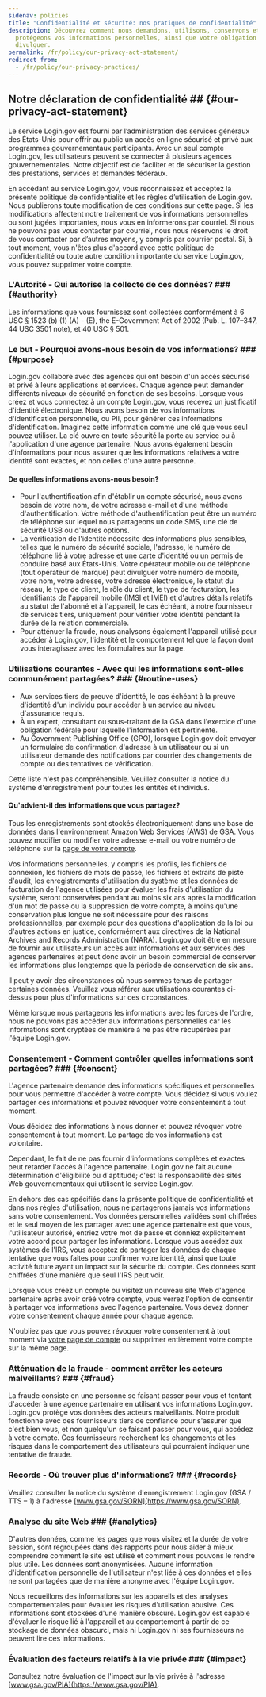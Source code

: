 ```yaml
---
sidenav: policies
title: "Confidentialité et sécurité: nos pratiques de confidentialité"
description: Découvrez comment nous demandons, utilisons, conservons et
  protégeons vos informations personnelles, ainsi que votre obligation de les
  divulguer.
permalink: /fr/policy/our-privacy-act-statement/
redirect_from:
  - /fr/policy/our-privacy-practices/
---
```

## Notre déclaration de confidentialité ## {#our-privacy-act-statement}

Le service Login.gov est fourni par l’administration des services généraux des États-Unis pour offrir au public un accès en ligne sécurisé et privé aux programmes gouvernementaux participants. Avec un seul compte Login.gov, les utilisateurs peuvent se connecter à plusieurs agences gouvernementales. Notre objectif est de faciliter et de sécuriser la gestion des prestations, services et demandes fédéraux.

En accédant au service Login.gov, vous reconnaissez et acceptez la présente politique de confidentialité et les règles d’utilisation de Login.gov. Nous publierons toute modification de ces conditions sur cette page. Si les modifications affectent notre traitement de vos informations personnelles ou sont jugées importantes, nous vous en informerons par courriel. Si nous ne pouvons pas vous contacter par courriel, nous nous réservons le droit de vous contacter par d’autres moyens, y compris par courrier postal. Si, à tout moment, vous n'êtes plus d'accord avec cette politique de confidentialité ou toute autre condition importante du service Login.gov, vous pouvez supprimer votre compte.

### L'Autorité - Qui autorise la collecte de ces données? ### {#authority}

Les informations que vous fournissez sont collectées conformément à 6 USC § 1523 (b) (1) (A) - (E), the E-Government Act of 2002 (Pub. L. 107–347, 44 USC 3501 note), et 40 USC § 501.

### Le but - Pourquoi avons-nous besoin de vos informations? ### {#purpose}

Login.gov collabore avec des agences qui ont besoin d'un accès sécurisé et privé à leurs applications et services. Chaque agence peut demander différents niveaux de sécurité en fonction de ses besoins. Lorsque vous créez et vous connectez à un compte Login.gov, vous recevez un justificatif d'identité électronique. Nous avons besoin de vos informations d'identification personnelle, ou PII, pour générer ces informations d'identification. Imaginez cette information comme une clé que vous seul pouvez utiliser. La clé ouvre en toute sécurité la porte au service ou à l'application d'une agence partenaire. Nous avons également besoin d'informations pour nous assurer que les informations relatives à votre identité sont exactes, et non celles d'une autre personne.

#### De quelles informations avons-nous besoin?

* Pour l'authentification afin d'établir un compte sécurisé, nous avons besoin de votre nom, de votre adresse e-mail et d'une méthode d'authentification. Votre méthode d'authentification peut être un numéro de téléphone sur lequel nous partageons un code SMS, une clé de sécurité USB ou d'autres options.
* La vérification de l'identité nécessite des informations plus sensibles, telles que le numéro de sécurité sociale, l'adresse, le numéro de téléphone lié à votre adresse et une carte d'identité ou un permis de conduire basé aux États-Unis. Votre opérateur mobile ou de téléphone (tout opérateur de marque) peut divulguer votre numéro de mobile, votre nom, votre adresse, votre adresse électronique, le statut du réseau, le type de client, le rôle du client, le type de facturation, les identifiants de l'appareil mobile (IMSI et IMEI) et d'autres détails relatifs au statut de l'abonné et à l'appareil, le cas échéant, à notre fournisseur de services tiers, uniquement pour vérifier votre identité pendant la durée de la relation commerciale.
* Pour atténuer la fraude, nous analysons également l'appareil utilisé pour accéder à Login.gov, l'identité et le comportement tel que la façon dont vous interagissez avec les formulaires sur la page.

### Utilisations courantes - Avec qui les informations sont-elles communément partagées? ### {#routine-uses}

* Aux services tiers de preuve d'identité, le cas échéant à la preuve d'identité d'un individu pour accéder à un service au niveau d'assurance requis.
* À un expert, consultant ou sous-traitant de la GSA dans l'exercice d'une obligation fédérale pour laquelle l'information est pertinente.
* Au Government Publishing Office (GPO), lorsque Login.gov doit envoyer un formulaire de confirmation d'adresse à un utilisateur ou si un utilisateur demande des notifications par courrier des changements de compte ou des tentatives de vérification.

Cette liste n'est pas compréhensible. Veuillez consulter la notice du système d'enregistrement pour toutes les entités et individus.

#### Qu'advient-il des informations que vous partagez?

Tous les enregistrements sont stockés électroniquement dans une base de données dans l'environnement Amazon Web Services (AWS) de GSA. Vous pouvez modifier ou modifier votre adresse e-mail ou votre numéro de téléphone sur la [page de votre compte](https://secure.login.gov/account).

Vos informations personnelles, y compris les profils, les fichiers de connexion, les fichiers de mots de passe, les fichiers et extraits de piste d'audit, les enregistrements d'utilisation du système et les données de facturation de l'agence utilisées pour évaluer les frais d'utilisation du système, seront conservées pendant au moins six ans après la modification d'un mot de passe ou la suppression de votre compte, à moins qu'une conservation plus longue ne soit nécessaire pour des raisons professionnelles, par exemple pour des questions d'application de la loi ou d'autres actions en justice, conformément aux directives de la National Archives and Records Administration (NARA). Login.gov doit être en mesure de fournir aux utilisateurs un accès aux informations et aux services des agences partenaires et peut donc avoir un besoin commercial de conserver les informations plus longtemps que la période de conservation de six ans.

Il peut y avoir des circonstances où nous sommes tenus de partager certaines données. Veuillez vous référer aux utilisations courantes ci-dessus pour plus d'informations sur ces circonstances.

Même lorsque nous partageons les informations avec les forces de l'ordre, nous ne pouvons pas accéder aux informations personnelles car les informations sont cryptées de manière à ne pas être récupérées par l'équipe Login.gov.

### Consentement - Comment contrôler quelles informations sont partagées? ### {#consent}

L'agence partenaire demande des informations spécifiques et personnelles pour vous permettre d'accéder à votre compte. Vous décidez si vous voulez partager ces informations et pouvez révoquer votre consentement à tout moment.

Vous décidez des informations à nous donner et pouvez révoquer votre consentement à tout moment. Le partage de vos informations est volontaire.

Cependant, le fait de ne pas fournir d'informations complètes et exactes peut retarder l'accès à l'agence partenaire. Login.gov ne fait aucune détermination d'éligibilité ou d'aptitude; c'est la responsabilité des sites Web gouvernementaux qui utilisent le service Login.gov.

En dehors des cas spécifiés dans la présente politique de confidentialité et dans nos règles d'utilisation, nous ne partagerons jamais vos informations sans votre consentement. Vos données personnelles validées sont chiffrées et le seul moyen de les partager avec une agence partenaire est que vous, l'utilisateur autorisé, entriez votre mot de passe et donniez explicitement votre accord pour partager les informations. Lorsque vous accédez aux systèmes de l'IRS, vous acceptez de partager les données de chaque tentative que vous faites pour confirmer votre identité, ainsi que toute activité future ayant un impact sur la sécurité du compte. Ces données sont chiffrées d'une manière que seul l'IRS peut voir.

Lorsque vous créez un compte ou visitez un nouveau site Web d'agence partenaire après avoir créé votre compte, vous verrez l'option de consentir à partager vos informations avec l'agence partenaire. Vous devez donner votre consentement chaque année pour chaque agence.

N'oubliez pas que vous pouvez révoquer votre consentement à tout moment via [votre page de compte](https://secure.login.gov/account) ou supprimer entièrement votre compte sur la même page.

### Atténuation de la fraude - comment arrêter les acteurs malveillants? ### {#fraud}

La fraude consiste en une personne se faisant passer pour vous et tentant d'accéder à une agence partenaire en utilisant vos informations Login.gov. Login.gov protège vos données des acteurs malveillants. Notre produit fonctionne avec des fournisseurs tiers de confiance pour s'assurer que c'est bien vous, et non quelqu'un se faisant passer pour vous, qui accédez à votre compte. Ces fournisseurs recherchent les changements et les risques dans le comportement des utilisateurs qui pourraient indiquer une tentative de fraude.

### Records - Où trouver plus d'informations? ### {#records}

Veuillez consulter la notice du système d'enregistrement Login.gov (GSA / TTS – 1) à l'adresse [www.gsa.gov/SORN](https://www.gsa.gov/SORN).

### Analyse du site Web ### {#analytics}

D'autres données, comme les pages que vous visitez et la durée de votre session, sont regroupées dans des rapports pour nous aider à mieux comprendre comment le site est utilisé et comment nous pouvons le rendre plus utile. Les données sont anonymisées. Aucune information d'identification personnelle de l'utilisateur n'est liée à ces données et elles ne sont partagées que de manière anonyme avec l'équipe Login.gov.

Nous recueillons des informations sur les appareils et des analyses comportementales pour évaluer les risques d'utilisation abusive. Ces informations sont stockées d'une manière obscure. Login.gov est capable d'évaluer le risque lié à l'appareil et au comportement à partir de ce stockage de données obscurci, mais ni Login.gov ni ses fournisseurs ne peuvent lire ces informations.

### Évaluation des facteurs relatifs à la vie privée ### {#impact}

Consultez notre évaluation de l'impact sur la vie privée à l'adresse [www.gsa.gov/PIA](https://www.gsa.gov/PIA).